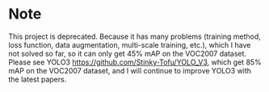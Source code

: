 Note
=
This project is deprecated. Because it has many problems (training method, loss function, data augmentation, multi-scale training, etc.), which I have not solved so far, so it can only get 45% mAP on the VOC2007 dataset. Please see YOLO3 https://github.com/Stinky-Tofu/YOLO_V3, which get 85% mAP on the VOC2007 dataset, and I will continue to improve YOLO3 with the latest papers.

